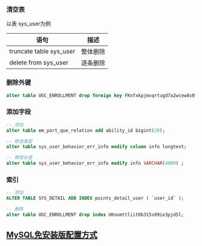 ### 清空表
以表 sys_user为例

|语句|描述|
|---|---|
|truncate table sys_user| 整体删除|
|delete from  sys_user |逐条删除 |

### 删除外键

```sql
alter table UGC_ENROLLMENT drop foreign key FKnfxkpjmvqrtugd7a2wcew8s0f;
```

### 添加字段

```sql
-- 添加
alter table em_part_que_relation add ability_id bigint(20);

-- 修改类型
alter table sys_user_behavior_err_info modify column info longtext;

-- 修改长度
alter table sys_user_behavior_err_info modify info VARCHAR(4000) ; 

```

### 索引

```sql
-- 添加
ALTER TABLE SYS_DETAIL ADD INDEX points_detail_user ( `user_id` );

-- 删除
alter table UGC_ENROLLMENT drop index UKoomttliit0b315s09ie3pjd5l;
```


## [MySQL免安装版配置方式](SQL/MySQL/MySQL免安装版配置方式.md)